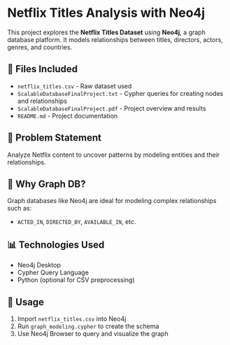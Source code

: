 # Netflix Titles Analysis with Neo4j

This project explores the **Netflix Titles Dataset** using **Neo4j**, a graph database platform. It models relationships between titles, directors, actors, genres, and countries.

## 📁 Files Included
- `netflix_titles.csv` - Raw dataset used
- `ScalableDatabaseFinalProject.txt` - Cypher queries for creating nodes and relationships
- `ScalableDatabaseFinalProject.pdf` - Project overview and results
- `README.md` - Project documentation

## 🧠 Problem Statement
Analyze Netflix content to uncover patterns by modeling entities and their relationships.

## 🔗 Why Graph DB?
Graph databases like Neo4j are ideal for modeling complex relationships such as:
- `ACTED_IN`, `DIRECTED_BY`, `AVAILABLE_IN`, etc.

## 📊 Technologies Used
- Neo4j Desktop
- Cypher Query Language
- Python (optional for CSV preprocessing)

## 🚀 Usage
1. Import `netflix_titles.csv` into Neo4j
2. Run `graph_modeling.cypher` to create the schema
3. Use Neo4j Browser to query and visualize the graph
